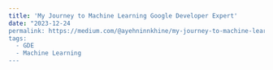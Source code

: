 ```yaml
---
title: 'My Journey to Machine Learning Google Developer Expert'
date: "2023-12-24
permalink: https://medium.com/@ayehninnkhine/my-journey-to-machine-learning-gde-125c330eda11
tags:
  - GDE
  - Machine Learning
---
```


